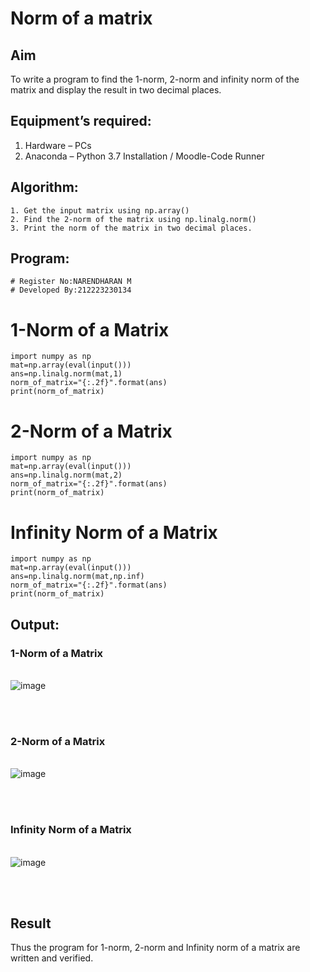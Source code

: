 # Norm of a matrix
## Aim
To write a program to find the 1-norm, 2-norm and infinity norm of the matrix and display the result in two decimal places.
## Equipment’s required:
1.	Hardware – PCs
2.	Anaconda – Python 3.7 Installation / Moodle-Code Runner
## Algorithm:
	1. Get the input matrix using np.array()   
    2. Find the 2-norm of the matrix using np.linalg.norm()
	3. Print the norm of the matrix in two decimal places.
## Program:
```
# Register No:NARENDHARAN M 
# Developed By:212223230134
```
# 1-Norm of a Matrix
```
import numpy as np 
mat=np.array(eval(input()))
ans=np.linalg.norm(mat,1)
norm_of_matrix="{:.2f}".format(ans)
print(norm_of_matrix)
```




# 2-Norm of a Matrix
```
import numpy as np
mat=np.array(eval(input()))
ans=np.linalg.norm(mat,2)
norm_of_matrix="{:.2f}".format(ans)
print(norm_of_matrix)
```







# Infinity Norm of a Matrix
```
import numpy as np 
mat=np.array(eval(input()))
ans=np.linalg.norm(mat,np.inf)
norm_of_matrix="{:.2f}".format(ans)
print(norm_of_matrix)
```






## Output:
### 1-Norm of a Matrix
<br>![image](https://github.com/user-attachments/assets/5bd193ad-9f53-4520-854b-e64ee057bed7)

<br>
<br>

### 2-Norm of a Matrix
<br>![image](https://github.com/user-attachments/assets/25828402-7343-4906-99b7-3d96beef3222)

<br>
<br>

### Infinity Norm of a Matrix
<br>![image](https://github.com/user-attachments/assets/151f85d8-bf43-40f1-aecd-3d222082cfc0)

<br>
<br>

## Result
Thus the program for 1-norm, 2-norm and Infinity norm of a matrix are written and verified.
